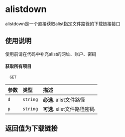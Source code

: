 
# alistdown

alistdown是一个直接获取alist指定文件路径的下载链接接口


## 使用说明

使用前请在代码中补充alist的网址、账户、密码
#### 获取所有项目

```http
  GET
```

| 参数 | 类型     | 描述                |
| :-------- | :------- | :------------------------- |
| `d` | `string` | **必选**. alist文件路径 |
| `p` | `string` | **可选**. slist文件路径密码 |

## 返回值为下载链接
